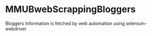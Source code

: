 # MMUBwebScrappingBloggers
Bloggers Information is fetched by web automation using selenium-webdriver
